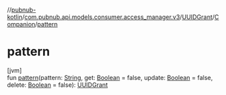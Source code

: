 //[pubnub-kotlin](../../../../index.md)/[com.pubnub.api.models.consumer.access_manager.v3](../../index.md)/[UUIDGrant](../index.md)/[Companion](index.md)/[pattern](pattern.md)

# pattern

[jvm]\
fun [pattern](pattern.md)(pattern: [String](https://kotlinlang.org/api/latest/jvm/stdlib/kotlin/-string/index.html), get: [Boolean](https://kotlinlang.org/api/latest/jvm/stdlib/kotlin/-boolean/index.html) = false, update: [Boolean](https://kotlinlang.org/api/latest/jvm/stdlib/kotlin/-boolean/index.html) = false, delete: [Boolean](https://kotlinlang.org/api/latest/jvm/stdlib/kotlin/-boolean/index.html) = false): [UUIDGrant](../index.md)
